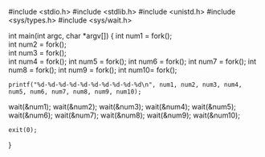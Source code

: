 #include <stdio.h>
#include <stdlib.h>
#include <unistd.h>
#include <sys/types.h>
#include <sys/wait.h>

int main(int argc, char *argv[])
{
    int num1 = fork();	
    int num2 = fork();	
    int num3 = fork();	
    int num4 = fork();
    int num5 = fork();
    int num6 = fork();
    int num7 = fork();
    int num8 = fork();
    int num9 = fork();
    int num10= fork();

    printf("%d-%d-%d-%d-%d-%d-%d-%d-%d-%d\n", num1, num2, num3, num4, num5, num6, num7, num8, num9, num10);
    
   
   wait(&num1);
    wait(&num2);
    wait(&num3);
    wait(&num4);
    wait(&num5);
    wait(&num6);
    wait(&num7);
    wait(&num8);
    wait(&num9);
    wait(&num10);

    exit(0);
}

